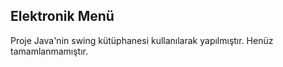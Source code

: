 ## Elektronik Menü

Proje Java'nin swing kütüphanesi kullanılarak yapılmıştır. Henüz tamamlanmamıştır.
